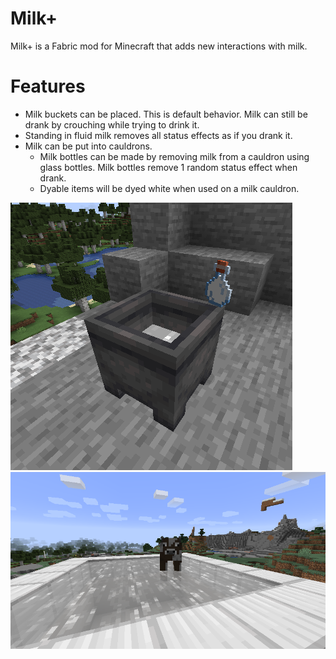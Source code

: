 # Milk+
Milk+ is a Fabric mod for Minecraft that adds new interactions with milk.
# Features
- Milk buckets can be placed. This is default behavior. Milk can still be drank by crouching while trying to drink it. 
- Standing in fluid milk removes all status effects as if you drank it.
- Milk can be put into cauldrons. 
  - Milk bottles can be made by removing milk from a cauldron using glass bottles. Milk bottles remove 1 random status effect when drank.
  - Dyable items will be dyed white when used on a milk cauldron.
  
![milk showcase](readme_resources/cauldron_and_bottle.png)
![cow in milk](readme_resources/cow_in_milk.png)
